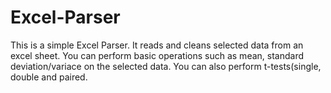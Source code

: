 # Excel-Parser
This is a simple Excel Parser. It reads and cleans selected data from an excel sheet. You can perform basic operations such as mean, standard deviation/variace on the selected data. You can also perform t-tests(single, double and paired.
